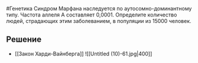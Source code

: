 #Генетика 
Синдром Марфана наследуется по аутосомно-доминантному типу. Частота аллеля А составляет 0,0001. Определите количество людей, страдающих этим заболеванием, в популяции из 15000 человек.
## Решение 
- [[Закон Харди-Вайнберга]]
![[Untitled (10)-61.jpg|400]]